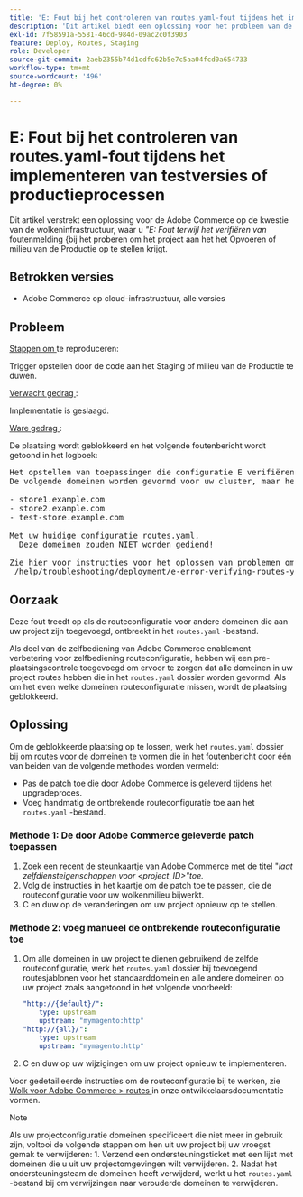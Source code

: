 ```yaml
---
title: 'E: Fout bij het controleren van routes.yaml-fout tijdens het implementeren van testversies of productieprocessen'
description: 'Dit artikel biedt een oplossing voor het probleem van de Adobe Commerce met betrekking tot de cloudinfrastructuur, waarbij u het foutbericht *"E: Error while checking routes.yaml"* krijgt wanneer u probeert het project te implementeren in de omgeving van Staging of Production.'
exl-id: 7f58591a-5581-46cd-984d-09ac2c0f3903
feature: Deploy, Routes, Staging
role: Developer
source-git-commit: 2aeb2355b74d1cdfc62b5e7c5aa04fcd0a654733
workflow-type: tm+mt
source-wordcount: '496'
ht-degree: 0%

---
```


# E: Fout bij het controleren van routes.yaml-fout tijdens het implementeren van testversies of productieprocessen

Dit artikel verstrekt een oplossing voor de Adobe Commerce op de kwestie van de wolkeninfrastructuur, waar u *&quot;E: Fout terwijl het verifiëren van* foutenmelding &lbrace;bij het proberen om het project aan het het Opvoeren of milieu van de Productie op te stellen krijgt.

## Betrokken versies

* Adobe Commerce op cloud-infrastructuur, alle versies

## Probleem

<u> Stappen om </u> te reproduceren:

Trigger opstellen door de code aan het Staging of milieu van de Productie te duwen.

<u> Verwacht gedrag </u>:

Implementatie is geslaagd.

<u> Ware gedrag </u>:

De plaatsing wordt geblokkeerd en het volgende foutenbericht wordt getoond in het logboek:

<pre>Het opstellen van toepassingen die configuratie E verifiëren: Fout terwijl het verifiëren van routes.yaml.
De volgende domeinen worden gevormd voor uw cluster, maar hebben geen routes die in uw routes.yaml- dossier worden bepaald:

&#x200B;- store1.example.com
&#x200B;- store2.example.com
&#x200B;- test-store.example.com

Met uw huidige configuratie routes.yaml,
  Deze domeinen zouden NIET worden gediend!

Zie hier voor instructies voor het oplossen van problemen om door te gaan:
 /help/troubleshooting/deployment/e-error-verifying-routes-yaml-error-during-staging-or-production-deploy.md</pre>

## Oorzaak

Deze fout treedt op als de routeconfiguratie voor andere domeinen die aan uw project zijn toegevoegd, ontbreekt in het `routes.yaml` -bestand.

Als deel van de zelfbediening van Adobe Commerce enablement verbetering voor zelfbediening routeconfiguratie, hebben wij een pre-plaatsingscontrole toegevoegd om ervoor te zorgen dat alle domeinen in uw project routes hebben die in het `routes.yaml` dossier worden gevormd. Als om het even welke domeinen routeconfiguratie missen, wordt de plaatsing geblokkeerd.

## Oplossing

Om de geblokkeerde plaatsing op te lossen, werk het `routes.yaml` dossier bij om routes voor de domeinen te vormen die in het foutenbericht door één van beiden van de volgende methodes worden vermeld:

* Pas de patch toe die door Adobe Commerce is geleverd tijdens het upgradeproces.
* Voeg handmatig de ontbrekende routeconfiguratie toe aan het `routes.yaml` -bestand.

### Methode 1: De door Adobe Commerce geleverde patch toepassen

1. Zoek een recent de steunkaartje van Adobe Commerce met de titel &quot;*laat zelfdiensteigenschappen voor &lt;project\_ID>&quot;toe.*
1. Volg de instructies in het kaartje om de patch toe te passen, die de routeconfiguratie voor uw wolkenmilieu bijwerkt.
1. С en duw op de veranderingen om uw project opnieuw op te stellen.

### Methode 2: voeg manueel de ontbrekende routeconfiguratie toe

1. Om alle domeinen in uw project te dienen gebruikend de zelfde routeconfiguratie, werk het `routes.yaml` dossier bij toevoegend routesjablonen voor het standaarddomein en alle andere domeinen op uw project zoals aangetoond in het volgende voorbeeld:

   ```yaml
   "http://{default}/":
       type: upstream
       upstream: "mymagento:http"
   "http://{all}/":
       type: upstream
       upstream: "mymagento:http"
   ```

1. С en duw op uw wijzigingen om uw project opnieuw te implementeren.

Voor gedetailleerde instructies om de routeconfiguratie bij te werken, zie [ Wolk voor Adobe Commerce > routes ](https://experienceleague.adobe.com/nl/docs/commerce-cloud-service/user-guide/configure/routes/routes-yaml) in onze ontwikkelaarsdocumentatie vormen.

>[!NOTE]
>
>Als uw projectconfiguratie domeinen specificeert die niet meer in gebruik zijn, voltooi de volgende stappen om hen uit uw project bij uw vroegst gemak te verwijderen: 1. Verzend een ondersteuningsticket met een lijst met domeinen die u uit uw projectomgevingen wilt verwijderen. 2. Nadat het ondersteuningsteam de domeinen heeft verwijderd, werkt u het `routes.yaml` -bestand bij om verwijzingen naar verouderde domeinen te verwijderen.
